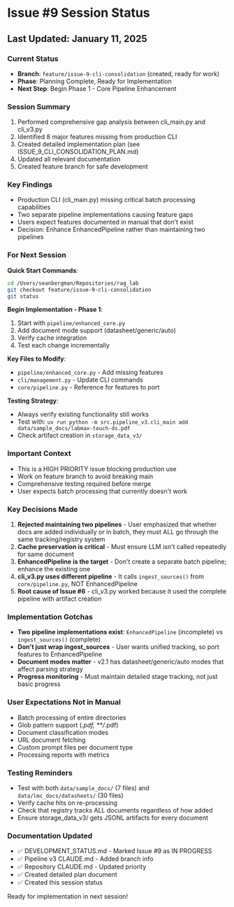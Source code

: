 # Issue #9 Session Status

## Last Updated: January 11, 2025

### Current Status
- **Branch**: `feature/issue-9-cli-consolidation` (created, ready for work)
- **Phase**: Planning Complete, Ready for Implementation
- **Next Step**: Begin Phase 1 - Core Pipeline Enhancement

### Session Summary
1. Performed comprehensive gap analysis between cli_main.py and cli_v3.py
2. Identified 8 major features missing from production CLI
3. Created detailed implementation plan (see ISSUE_9_CLI_CONSOLIDATION_PLAN.md)
4. Updated all relevant documentation
5. Created feature branch for safe development

### Key Findings
- Production CLI (cli_main.py) missing critical batch processing capabilities
- Two separate pipeline implementations causing feature gaps
- Users expect features documented in manual that don't exist
- Decision: Enhance EnhancedPipeline rather than maintaining two pipelines

### For Next Session

**Quick Start Commands**:
```bash
cd /Users/seanbergman/Repositories/rag_lab
git checkout feature/issue-9-cli-consolidation
git status
```

**Begin Implementation - Phase 1**:
1. Start with `pipeline/enhanced_core.py`
2. Add document mode support (datasheet/generic/auto)
3. Verify cache integration
4. Test each change incrementally

**Key Files to Modify**:
- `pipeline/enhanced_core.py` - Add missing features
- `cli/management.py` - Update CLI commands
- `core/pipeline.py` - Reference for features to port

**Testing Strategy**:
- Always verify existing functionality still works
- Test with: `uv run python -m src.pipeline_v3.cli_main add data/sample_docs/labmax-touch-ds.pdf`
- Check artifact creation in `storage_data_v3/`

### Important Context
- This is a HIGH PRIORITY issue blocking production use
- Work on feature branch to avoid breaking main
- Comprehensive testing required before merge
- User expects batch processing that currently doesn't work

### Key Decisions Made
1. **Rejected maintaining two pipelines** - User emphasized that whether docs are added individually or in batch, they must ALL go through the same tracking/registry system
2. **Cache preservation is critical** - Must ensure LLM isn't called repeatedly for same document
3. **EnhancedPipeline is the target** - Don't create a separate batch pipeline; enhance the existing one
4. **cli_v3.py uses different pipeline** - It calls `ingest_sources()` from `core/pipeline.py`, NOT EnhancedPipeline
5. **Root cause of Issue #6** - cli_v3.py worked because it used the complete pipeline with artifact creation

### Implementation Gotchas
- **Two pipeline implementations exist**: `EnhancedPipeline` (incomplete) vs `ingest_sources()` (complete)
- **Don't just wrap ingest_sources** - User wants unified tracking, so port features to EnhancedPipeline
- **Document modes matter** - v2.1 has datasheet/generic/auto modes that affect parsing strategy
- **Progress monitoring** - Must maintain detailed stage tracking, not just basic progress

### User Expectations Not in Manual
- Batch processing of entire directories
- Glob pattern support (*.pdf, **/*.pdf)
- Document classification modes
- URL document fetching
- Custom prompt files per document type
- Processing reports with metrics

### Testing Reminders
- Test with both `data/sample_docs/` (7 files) and `data/lmc_docs/datasheets/` (30 files)
- Verify cache hits on re-processing
- Check that registry tracks ALL documents regardless of how added
- Ensure storage_data_v3/ gets JSONL artifacts for every document

### Documentation Updated
- ✅ DEVELOPMENT_STATUS.md - Marked Issue #9 as IN PROGRESS
- ✅ Pipeline v3 CLAUDE.md - Added branch info
- ✅ Repository CLAUDE.md - Updated priority
- ✅ Created detailed plan document
- ✅ Created this session status

Ready for implementation in next session!